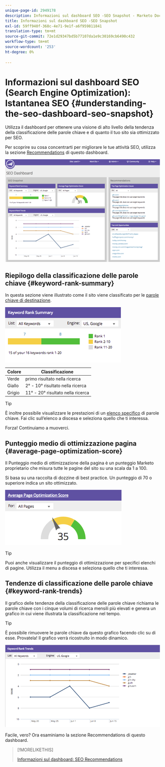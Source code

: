 ```yaml
---
unique-page-id: 2949178
description: Informazioni sul dashboard SEO -SEO Snapshot - Marketo Docs - Documentazione del prodotto
title: Informazioni sul dashboard SEO -SEO Snapshot
exl-id: 59ff940f-368c-4e71-9e1f-a6f959811841
translation-type: tm+mt
source-git-commit: 72e1d29347bd5b77107da1e9c30169cb6490c432
workflow-type: tm+mt
source-wordcount: '253'
ht-degree: 0%

---
```


# Informazioni sul dashboard SEO (Search Engine Optimization): Istantanea SEO {#understanding-the-seo-dashboard-seo-snapshot}

Utilizza il dashboard per ottenere una visione di alto livello della tendenza della classificazione delle parole chiave e di quanto il tuo sito sia ottimizzato per SEO.

Per scoprire su cosa concentrarti per migliorare le tue attività SEO, utilizza la sezione [Recommendations](/help/marketo/product-docs/additional-apps/seo/understanding-seo/understanding-the-seo-dashboard-seo-recommendations.md) di questo dashboard.

![](assets/image2014-9-17-21-3a32-3a22.png)

## Riepilogo della classificazione delle parole chiave {#keyword-rank-summary}

In questa sezione viene illustrato come il sito viene classificato per le [parole chiave di destinazione](/help/marketo/product-docs/additional-apps/seo/keywords/seo-add-keywords.md).

![](assets/image2014-9-17-21-3a34-3a5.png)

| Colore | Classificazione |
|---|---|
| Verde | primo risultato nella ricerca |
| Giallo | 2° - 10° risultato nella ricerca |
| Grigio | 11° - 20° risultato nella ricerca |

>[!TIP]
>
>È inoltre possibile visualizzare le prestazioni di un [elenco specifico](/help/marketo/product-docs/additional-apps/seo/keywords/seo-add-remove-keywords-from-a-list.md) di parole chiave. Fai clic sull’elenco a discesa e seleziona quello che ti interessa.

Forza! Continuiamo a muoverci.

## Punteggio medio di ottimizzazione pagina {#average-page-optimization-score}

Il Punteggio medio di ottimizzazione della pagina è un punteggio Marketo proprietario che misura tutte le pagine del sito su una scala da 1 a 100.

Si basa su una raccolta di dozzine di best practice. Un punteggio di 70 o superiore indica un sito ottimizzato.

![](assets/image2014-9-17-21-3a35-3a55.png)

>[!TIP]
>
>Puoi anche visualizzare il punteggio di ottimizzazione per specifici elenchi di pagine. Utilizza il menu a discesa e seleziona quello che ti interessa.

## Tendenze di classificazione delle parole chiave {#keyword-rank-trends}

Il grafico delle tendenze della classificazione delle parole chiave richiama le parole chiave con i cinque volumi di ricerca mensili più elevati e genera un grafico in cui viene illustrata la classificazione nel tempo.

>[!TIP]
>
>È possibile rimuovere le parole chiave da questo grafico facendo clic su di esse. Provatela! Il grafico verrà ricostruito in modo dinamico.

![](assets/image2014-9-17-21-3a37-3a1.png)

Facile, vero? Ora esaminiamo la sezione Recommendations di questo dashboard.

>[!MORELIKETHIS]
>
>[Informazioni sul dashboard: SEO Recommendations](/help/marketo/product-docs/additional-apps/seo/understanding-seo/understanding-the-seo-dashboard-seo-recommendations.md)
